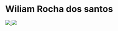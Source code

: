 # Wiliam Rocha dos santos
<p>
<a href="mailto:wrsantos@ice.ufjf.br">
<img src="https://img.shields.io/badge/-wiliamro.santos%40gmail.com-black?style=flat-square&amp;logo=Gmail&amp;logoColor=white&amp;link=mailto:wrsantos@ice.ufjf.br" style="max-width:100%;">
</a>

<a href="https://www.linkedin.com/in/wrsantosdw/">
<img src="https://img.shields.io/badge/-Wiliam%20Rocha%20dos%20Santos-black?style=flat-square&amp;logo=Linkedin&amp;logoColor=white&amp;link=https://www.linkedin.com/in/wiliam-rocha-dos-santos-47b258b5/" style="max-width:100%;">
</a>
</p>
